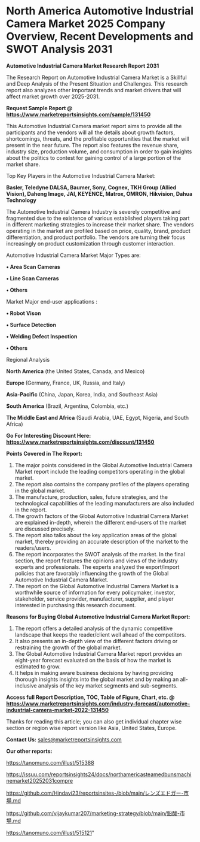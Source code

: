 # North America Automotive Industrial Camera Market 2025 Company Overview, Recent Developments and SWOT Analysis 2031

<strong>Automotive Industrial Camera Market Research Report 2031</strong>

The Research Report on Automotive Industrial Camera Market is a Skillful and Deep Analysis of the Present Situation and Challenges. This research report also analyzes other important trends and market drivers that will affect market growth over 2025-2031.

<strong>Request Sample Report @ <a href=https://www.marketreportsinsights.com/sample/131450>https://www.marketreportsinsights.com/sample/131450</a></strong>

This Automotive Industrial Camera market report aims to provide all the participants and the vendors will all the details about growth factors, shortcomings, threats, and the profitable opportunities that the market will present in the near future. The report also features the revenue share, industry size, production volume, and consumption in order to gain insights about the politics to contest for gaining control of a large portion of the market share.

Top Key Players in the Automotive Industrial Camera Market:

<strong>Basler, Teledyne DALSA, Baumer, Sony, Cognex, TKH Group (Allied Vision), Daheng Image, JAI, KEYENCE, Matrox, OMRON, Hikvision, Dahua Technology</strong>

The Automotive Industrial Camera Industry is severely competitive and fragmented due to the existence of various established players taking part in different marketing strategies to increase their market share. The vendors operating in the market are profiled based on price, quality, brand, product differentiation, and product portfolio. The vendors are turning their focus increasingly on product customization through customer interaction.

Automotive Industrial Camera Market Major Types are:

<strong>• Area Scan Cameras

• Line Scan Cameras

• Others</strong>

Market Major end-user applications :

<strong>• Robot Vison

• Surface Detection

• Welding Defect Inspection

• Others</strong>

Regional Analysis

</u><strong><b>North America</b></strong> (the United States, Canada, and Mexico)

<strong><b>Europe </b></strong>(Germany, France, UK, Russia, and Italy)

<strong><b>Asia-Pacific</b></strong> (China, Japan, Korea, India, and Southeast Asia)

<strong><b>South America</b></strong> (Brazil, Argentina, Colombia, etc.)

<strong><b>The Middle East and Africa</b></strong> (Saudi Arabia, UAE, Egypt, Nigeria, and South Africa)

<strong>Go For Interesting Discount Here: <a href=https://www.marketreportsinsights.com/discount/131450>https://www.marketreportsinsights.com/discount/131450</a></strong>

<strong>Points Covered in The Report:</strong>
<ol>
  <li>The major points considered in the Global Automotive Industrial Camera Market report include the leading competitors operating in the global market.</li>
  <li>The report also contains the company profiles of the players operating in the global market.</li>
  <li>The manufacture, production, sales, future strategies, and the technological capabilities of the leading manufacturers are also included in the report.</li>
  <li>The growth factors of the Global Automotive Industrial Camera Market are explained in-depth, wherein the different end-users of the market are discussed precisely.</li>
  <li>The report also talks about the key application areas of the global market, thereby providing an accurate description of the market to the readers/users.</li>
  <li>The report incorporates the SWOT analysis of the market. In the final section, the report features the opinions and views of the industry experts and professionals. The experts analyzed the export/import policies that are favorably influencing the growth of the Global Automotive Industrial Camera Market.</li>
  <li>The report on the Global Automotive Industrial Camera Market is a worthwhile source of information for every policymaker, investor, stakeholder, service provider, manufacturer, supplier, and player interested in purchasing this research document.</li>
</ol>
<strong>Reasons for Buying Global Automotive Industrial Camera Market Report:</strong>

<ol>
  <li>The report offers a detailed analysis of the dynamic competitive landscape that keeps the reader/client well ahead of the competitors.</li>
  <li>It also presents an in-depth view of the different factors driving or restraining the growth of the global market.</li>
  <li>The Global Automotive Industrial Camera Market report provides an eight-year forecast evaluated on the basis of how the market is estimated to grow.</li>
  <li>It helps in making aware business decisions by having providing thorough insights insights into the global market and by making an all-inclusive analysis of the key market segments and sub-segments.</li>
</ol>
<strong>Access full Report Description, TOC, Table of Figure, Chart, etc. @ <a href=https://www.marketreportsinsights.com/industry-forecast/automotive-industrial-camera-market-2022-131450>https://www.marketreportsinsights.com/industry-forecast/automotive-industrial-camera-market-2022-131450</a></strong>


Thanks for reading this article; you can also get individual chapter wise section or region wise report version like Asia, United States, Europe.

<strong>Contact Us:</strong>
sales@marketreportsinsights.com

<strong>Our other reports:</strong>

<a href=https://tanomuno.com/illust/515388>https://tanomuno.com/illust/515388</a>

<a href=https://issuu.com/reportsinsights24/docs/northamericasteamedbunsmachinemarket20252031compre>https://issuu.com/reportsinsights24/docs/northamericasteamedbunsmachinemarket20252031compre</a>

<a href=https://github.com/Hindavi23/reportsinsites-/blob/main/レンズエドガー-市場.md>https://github.com/Hindavi23/reportsinsites-/blob/main/レンズエドガー-市場.md</a>

<a href=https://github.com/vijaykumar207/marketing-strategy/blob/main/鉛酸-市場.md>https://github.com/vijaykumar207/marketing-strategy/blob/main/鉛酸-市場.md</a>

<a href=https://tanomuno.com/illust/515121>https://tanomuno.com/illust/515121</a>"
